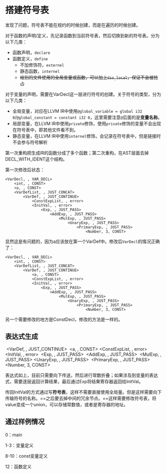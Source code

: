 # 搭建符号表

发现了问题，符号表不能在规约的时候创建，而是在遍历的时候创建。

对于函数的声明/定义，先记录函数到当前符号表，然后切换到新的符号表。分为以下几类：
- 函数声明，`declare`
- 函数定义，`define`
  - 不加修饰符，`externel`
  - 静态函数，`internel`
  - ~~给别的文件使用的全局变量或函数，可以加上`dso_local`，保证不会被抢占~~

对于变量的声明，需要在VarDecl这一层进行符号的创建。关于符号的类型，分为以下几类：
- 全局变量，对应在LLVM IR中使用`@global_variable = global i32 0`/`@global_constant = constant i32 0`，这里需要注意`@`后面的是**变量名称**。
- 局部变量，在LLVM IR中使用`private`修饰，使用`private`修饰的变量不会出现在符号表中，即其他文件看不到。
- 静态变量，在LLVM IR中使用`internel`修饰，会记录在符号表中，但是链接时不会参与符号解析

第一次重构把生成IR的函数分成了多个函数；第二次重构，在AST层面去掉DECL_WITH_IDENT这个结构。

第一次修改后状态：
```
<VarDecl, , VAR_DECL> 
    <int, , CONST> 
    <a, , CONST> 
    <VarDefList, , JUST_CONCAT> 
        <VarDef, , JUST_CONTINUE> 
            <ConstExpList, , error> 
            <InitVal, , error> 
                <Exp, , JUST_PASS> 
                    <AddExp, , JUST_PASS> 
                        <MulExp, , JUST_PASS> 
                            <UnaryExp, , JUST_PASS> 
                                <PrimaryExp, , JUST_PASS> 
                                    <Number, 3, CONST> 
```

显然这是有问题的，因为a应该放在第一个VarDef中。修改后`VarDecl`的情况正确了：
```
<VarDecl, , VAR_DECL> 
    <int, , CONST> 
    <VarDefList, , JUST_CONCAT> 
        <VarDef, , JUST_CONTINUE> 
            <a, , CONST> 
            <ConstExpList, , error> 
            <InitVal, , error> 
                <Exp, , JUST_PASS> 
                    <AddExp, , JUST_PASS> 
                        <MulExp, , JUST_PASS> 
                            <UnaryExp, , JUST_PASS> 
                                <PrimaryExp, , JUST_PASS> 
                                    <Number, 3, CONST> 
```

另一个需要修改的地方是ConstDecl，修改的方法是一样的。

## 表达式生成

​                    <VarDef, , JUST_CONTINUE> 
​                        <a, , CONST> 
​                        <ConstExpList, , error> 
​                        <InitVal, , error> 
​                            <Exp, , JUST_PASS> 
​                                <AddExp, , JUST_PASS> 
​                                    <MulExp, , JUST_PASS> 
​                                        <UnaryExp, , JUST_PASS> 
​                                            <PrimaryExp, , JUST_PASS> 
​                                                <Number, 3, CONST> 

表达式如上，目前只需要向下传送，然后进行常数折叠；如果涉及到变量的表达式，需要逐层返回计算结果，最后通过Exp将结果寄存器返回给InitVal。

传回InitVal的方式通过写**符号表**，这样不需要直接使用全局量。但是这样需要向下传输符号的名称。==之后要去掉中间的冗余节点。==这样需要修改符号表，将value变成一个union，可以存储常数值，或者是寄存器的地址。

## 通过样例情况

0：main

1-3：变量定义

8-10：const变量定义

12：函数定义

